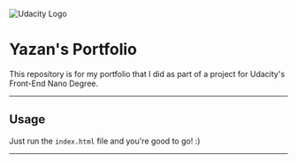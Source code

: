 ![Udacity Logo](https://pbs.twimg.com/profile_images/708063156069740545/yxcb-ovX_400x400.jpg  "Logo Title Text 1")
# Yazan's Portfolio

This repository is for my portfolio that I did as part of a project for Udacity's Front-End Nano Degree.

-----
## Usage

Just run the `index.html` file and you're good to go! :)

-----
